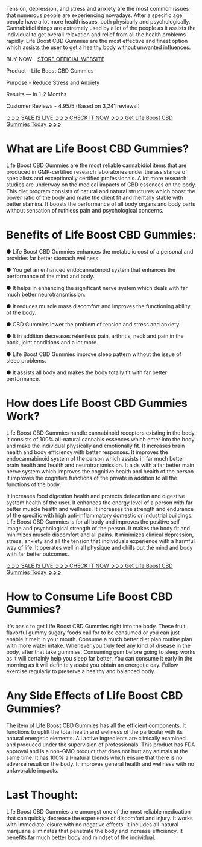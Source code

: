 Tension, depression, and stress and anxiety are the most common issues that numerous people are experiencing nowadays. After a specific age, people have a lot more health issues, both physically and psychologically. Cannabidiol things are extremely used by a lot of the people as it assists the individual to get overall relaxation and relief from all the health problems rapidly. Life Boost CBD Gummies are the most effective and finest option which assists the user to get a healthy body without unwanted influences.

BUY NOW - [STORE OFFICIAL WEBSITE](https://farmscbdoil.com/life-boost-cbd-gummies/)

Product - Life Boost CBD Gummies

Purpose - Reduce Stress and Anxiety

Results — In 1-2 Months

Customer Reviews - 4.95/5 (Based on 3,241 reviews!)

[➲➲➲ SALE IS LIVE ➲➲➲ CHECK IT NOW ➲➲➲ Get Life Boost CBD Gummies Today ➲➲➲](https://farmscbdoil.com/life-boost-cbd-gummies/)

# What are Life Boost CBD Gummies?

Life Boost CBD Gummies are the most reliable cannabidiol items that are produced in GMP-certified research laboratories under the assistance of specialists and exceptionally certified professionals. A lot more research studies are underway on the medical impacts of CBD essences on the body. This diet program consists of natural and natural structures which boost the power ratio of the body and make the client fit and mentally stable with better stamina. It boosts the performance of all body organs and body parts without sensation of ruthless pain and psychological concerns.

# Benefits of Life Boost CBD Gummies:

● Life Boost CBD Gummies enhances the metabolic cost of a personal and provides far better stomach wellness.

● You get an enhanced endocannabinoid system that enhances the performance of the mind and body.

● It helps in enhancing the significant nerve system which deals with far much better neurotransmission.

● It reduces muscle mass discomfort and improves the functioning ability of the body.

● CBD Gummies lower the problem of tension and stress and anxiety.

● It in addition decreases relentless pain, arthritis, neck and pain in the back, joint conditions and a lot more.

● Life Boost CBD Gummies improve sleep pattern without the issue of sleep problems.

● It assists all body and makes the body totally fit with far better performance.

# How does Life Boost CBD Gummies Work?

Life Boost CBD Gummies handle cannabinoid receptors existing in the body. It consists of 100% all-natural cannabis essences which enter into the body and make the individual physically and emotionally fit. It increases brain health and body efficiency with better responses. It improves the endocannabinoid system of the person which assists in far much better brain health and health and neurotransmission. It aids with a far better main nerve system which improves the cognitive health and health of the person. It improves the cognitive functions of the private in addition to all the functions of the body.

It increases food digestion health and protects defecation and digestive system health of the user. It enhances the energy level of a person with far better muscle health and wellness. It increases the strength and endurance of the specific with high anti-inflammatory domestic or industrial buildings. Life Boost CBD Gummies is for all body and improves the positive self-image and psychological strength of the person. It makes the body fit and minimizes muscle discomfort and all pains. It minimizes clinical depression, stress, anxiety and all the tension that individuals experience with a harmful way of life. It operates well in all physique and chills out the mind and body with far better outcomes.

[➲➲➲ SALE IS LIVE ➲➲➲ CHECK IT NOW ➲➲➲ Get Life Boost CBD Gummies Today ➲➲➲](https://farmscbdoil.com/life-boost-cbd-gummies/)

# How to Consume Life Boost CBD Gummies?

It's basic to get Life Boost CBD Gummies right into the body. These fruit flavorful gummy sugary foods call for to be consumed or you can just enable it melt in your mouth. Consume a much better diet plan routine plan with more water intake. Whenever you truly feel any kind of disease in the body, after that take gummies. Consuming gum before going to sleep works as it will certainly help you sleep far better. You can consume it early in the morning as it will definitely assist you obtain an energetic day. Follow exercise regularly to preserve a healthy and balanced body.

# Any Side Effects of Life Boost CBD Gummies?

The item of Life Boost CBD Gummies has all the efficient components. It functions to uplift the total health and wellness of the particular with its natural energetic elements. All active ingredients are clinically examined and produced under the supervision of professionals. This product has FDA approval and is a non-GMO product that does not hurt any animals at the same time. It has 100% all-natural blends which ensure that there is no adverse result on the body. It improves general health and wellness with no unfavorable impacts.

# Last Thought:

Life Boost CBD Gummies are amongst one of the most reliable medication that can quickly decrease the experience of discomfort and injury. It works with immediate leisure with no negative effects. It includes all-natural marijuana eliminates that penetrate the body and increase efficiency. It benefits far much better body and mindset of the individual.
